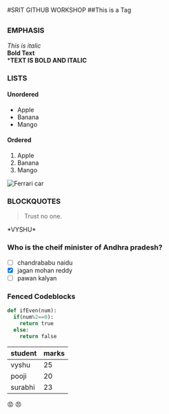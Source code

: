 #SRIT GITHUB WORKSHOP
##This is a Tag <h2>

### EMPHASIS
*This is italic*<br>
**Bold Text**<br>
***TEXT IS BOLD AND ITALIC**<br>

### LISTS
#### Unordered
* Apple
* Banana
* Mango


#### Ordered
1. Apple
2. Banana
3. Mango

![Ferrari car](https://wallpaperaccess.com/full/1470369.jpg)

### BLOCKQUOTES

> Trust no one.

\*VYSHU\*


### Who is the cheif minister of Andhra pradesh?

- [ ] chandrababu naidu
- [x] jagan mohan reddy
- [ ] pawan kalyan

### Fenced Codeblocks
 ```python
 def ifEven(num):
   if(num%2==0):
     return true
   else:
     return false
  ```
 student | marks
 ---- | ----
  vyshu | 25
  pooji | 20
  surabhi | 23
 
 
  :rage: 
  :angry:
 
